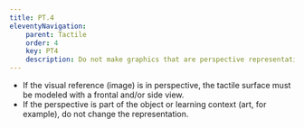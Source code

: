 ```yaml
---
title: PT.4
eleventyNavigation:
    parent: Tactile
    order: 4
    key: PT4
    description: Do not make graphics that are perspective representations or with overlays.
---
```

- If the visual reference (image) is in perspective, the tactile surface must be modeled with a frontal and/or side view.
- If the perspective is part of the object or learning context (art, for example), do not change the representation.
